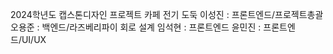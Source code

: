 2024학년도 캡스톤디자인 프로젝트
카페 전기 도둑
이성진 : 프론트엔드/프로젝트총괄
오용준 : 백엔드/라즈베리파이 회로 설계
임석현 : 프론트엔드
윤민진 : 프론트엔드/UI/UX
